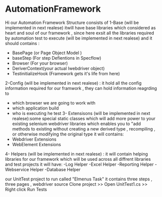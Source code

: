# AutomationFramework
Hi our Automation Framework Structure consists of 
1-Base (will be implemented in next realese) itwill have base libraries which considered as heart and soul of our framework , since here exsit all the libraries required by automation test to execute (will be implemented in next realese)
and it should contains :
- BasePage (or Page Object Model )
- baseStep (For step Defientions in Specflow)
- Browser (For your browser)
- DeriverContext(your actual Iwebdriver object)
- TestinitializeHook (Framework gets it's life from here)

2-Config (will be implemented in next realese) : it hold all the config information required for our framwork , they can hold information reagrding to 
- which browser we are going to work with 
- which application build 
- who is executing he test
3- Extensisons (will be implemented in next realese):some special static classes which will add more power to your existing selenium webdriver libraries which enables you to "add methods to existing without creating a new derived type , recompiling , or otherwise modifying the original type it will contains:
- Webdriver Extensions 
- WebElement Extensions 

4- Helpers (will be implemented in next realese) : it will contain
helping libraries for our framework which will be used across all diffrent libraries and test projects
it will have:
-Log Helper 
-Excel Helper 
-Reporting Helper 
-Webservice Helper 
-Database Helper 


our UnitTest project to run called "Elmenus Task" it contains three steps , three pages , webdriver source
Clone project >> Open UnitTest1.cs >> Right click Run Tests


